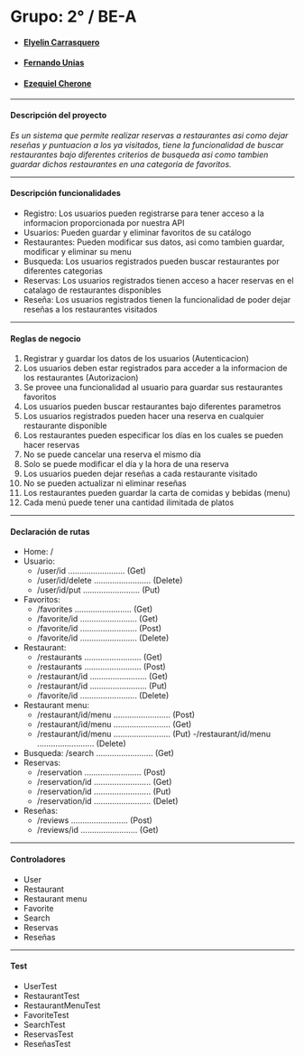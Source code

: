 # Grupo:   2°  /   BE-A

* ####  [Elyelin Carrasquero](https://github.com/elyelin)
* ####  [Fernando Unias](https://github.com/fernandounias)
* ####  [Ezequiel Cherone](https://github.com/echero)
 
---

#### Descripción del proyecto
 *Es un sistema que permite realizar reservas a restaurantes asi como dejar reseñas y puntuacion a los ya visitados, tiene la funcionalidad de buscar restaurantes bajo diferentes criterios de busqueda asi como tambien guardar dichos restaurantes en una categoria de favoritos.*
 
---

#### Descripción funcionalidades
- Registro: Los usuarios pueden registrarse para tener acceso a la informacion proporcionada por nuestra API
- Usuarios: Pueden guardar y eliminar favoritos de su catálogo
- Restaurantes: Pueden modificar sus datos, asi como tambien guardar, modificar y eliminar su menu
- Busqueda: Los usuarios registrados pueden buscar restaurantes por diferentes categorias
- Reservas: Los usuarios registrados tienen acceso a hacer reservas en el catalago de restaurantes disponibles
- Reseña: Los usuarios registrados tienen la funcionalidad de poder dejar reseñas a los restaurantes visitados

---

#### Reglas de negocio
1. Registrar y guardar los datos de los usuarios (Autenticacion)
2. Los usuarios deben estar registrados para acceder a la informacion de los restaurantes (Autorizacion)
3. Se provee una funcionalidad al usuario para guardar sus restaurantes favoritos
4. Los usuarios pueden buscar restaurantes bajo diferentes parametros
5. Los usuarios registrados pueden hacer una reserva en cualquier restaurante disponible
6. Los restaurantes pueden especificar los días en los cuales se pueden hacer reservas
7. No se puede cancelar una reserva el mismo día
8. Solo se puede modificar el día y la hora de una reserva
9. Los usuarios pueden dejar reseñas a cada restaurante visitado
10. No se pueden actualizar ni eliminar reseñas
11. Los restaurantes pueden guardar la carta de comidas y bebidas (menu)
12. Cada menú puede tener una cantidad ilimitada de platos
---

#### Declaración de rutas
- Home: /
- Usuario: 
    - /user/id  .........................  (Get)
    - /user/id/delete  .........................  (Delete)
    - /user/id/put  .........................  (Put)
- Favoritos: 
    - /favorites  .........................  (Get)
    - /favorite/id  .........................  (Get)
    - /favorite/id ......................... (Post)
    - /favorite/id .........................  (Delete)
- Restaurant: 
    - /restaurants  .........................  (Get)
    - /restaurants ......................... (Post)
    - /restaurant/id  .........................  (Get)
    - /restaurant/id  .........................  (Put)
    - /favorite/id  .........................  (Delete) 
- Restaurant menu: 
    - /restaurant/id/menu  .........................  (Post)
    - /restaurant/id/menu  .........................  (Get)
    - /restaurant/id/menu  .........................  (Put)
    -/restaurant/id/menu   .........................  (Delete)
- Busqueda: /search  .........................  (Get)
- Reservas: 
    - /reservation ......................... (Post)
    - /reservation/id ......................... (Get)
    - /reservation/id ......................... (Put)
    - /reservation/id ......................... (Delet)
- Reseñas: 
    - /reviews  ......................... (Post)
    - /reviews/id  ......................... (Get)
---

#### Controladores 
- User
- Restaurant
- Restaurant menu
- Favorite
- Search
- Reservas
- Reseñas
---

#### Test
- UserTest
- RestaurantTest
- RestaurantMenuTest
- FavoriteTest
- SearchTest
- ReservasTest
- ReseñasTest